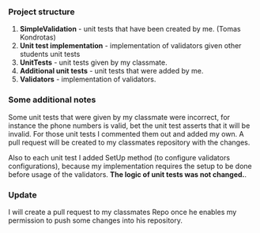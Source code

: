 ### Project structure

1. **SimpleValidation** - unit tests that have been created by me. (Tomas Kondrotas)
2. **Unit test implementation** - implementation of validators given other students unit tests
3. **UnitTests** - unit tests given by my classmate.
4. **Additional unit tests** - unit tests that were added by me.
5. **Validators** - implementation of validators.
 
### Some additional notes

Some unit tests that were given by my classmate were incorrect, for instance the phone numbers is valid, bet the unit test asserts that it will be invalid. For those unit tests I commented them out and added my own. A pull request will be created to my classmates repository with the changes. 

Also to each unit test I added SetUp method (to configure validators configurations), because my implementation requires the setup to be done before usage of the validators. **The logic of unit tests was not changed.**. 


### Update

I will create a pull request to my classmates Repo once he enables my permission to push some changes into his repository. 
